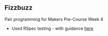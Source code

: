 ## Fizzbuzz

Pair programming for Makers Pre-Course Week 4

- Used RSpec testing - with guidance [here](https://github.com/makersacademy/pre_course/blob/master/pills/rspec.md)